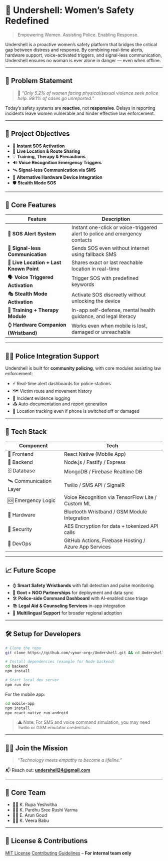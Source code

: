 
# 🚨 Undershell: Women’s Safety Redefined

> Empowering Women. Assisting Police. Enabling Response.

Undershell is a proactive women’s safety platform that bridges the critical gap between distress and response. By combining real-time alerts, hardware support, voice-activated triggers, and signal-less communication, Undershell ensures no woman is ever alone in danger — even when offline.

---

## 📌 Problem Statement

> 💬 _“Only 5.2% of women facing physical/sexual violence seek police help. 99.1% of cases go unreported.”_

Today’s safety systems are **reactive**, not **responsive**. Delays in reporting incidents leave women vulnerable and hinder effective law enforcement.

---

## 🎯 Project Objectives

- 🔴 **Instant SOS Activation**
- 📍 **Live Location & Route Sharing**
- 💡 **Training, Therapy & Precautions**
- 🔊 **Voice Recognition Emergency Triggers**
- 🛰️ **Signal-less Communication via SMS**
- 📲 **Alternative Hardware Device Integration**
- 🛡️ **Stealth Mode SOS**

---

## 🔧 Core Features

| Feature | Description |
|--------|-------------|
| 🔔 **SOS Alert System** | Instant one-click or voice-triggered alert to police and emergency contacts |
| 📶 **Signal-less Communication** | Sends SOS even without internet using fallback SMS |
| 📡 **Live Location + Last Known Point** | Shares exact or last reachable location in real-time |
| 🗣️ **Voice Triggered Activation** | Trigger SOS with predefined keywords |
| 🎭 **Stealth Mode Activation** | Activate SOS discreetly without unlocking the device |
| 🧠 **Training + Therapy Module** | In-app self-defense, mental health guidance, and legal literacy |
| ⌚ **Hardware Companion (Wristband)** | Works even when mobile is lost, damaged or unreachable |

---

## 👮‍♀️ Police Integration Support

Undershell is built for **community policing**, with core modules assisting law enforcement:

- ⚡ Real-time alert dashboards for police stations
- 🗺️ Victim route and movement history
- 🧾 Incident evidence logging
- 📤 Auto-documentation and report generation
- 📴 Location tracking even if phone is switched off or damaged

---

## 🧪 Tech Stack

| Component | Tech |
|----------|------|
| 🧠 Frontend | React Native (Mobile App) |
| 🧰 Backend | Node.js / Fastify / Express |
| 🗄️ Database | MongoDB / Firebase Realtime DB |
| 🛰️ Communication Layer | Twilio / SMS API / SignalR |
| 🆘 Emergency Logic | Voice Recognition via TensorFlow Lite / Custom ML |
| 📡 Hardware | Bluetooth Wristband / GSM Module Integration |
| 🔐 Security | AES Encryption for data + tokenized API calls |
| 🚀 DevOps | GitHub Actions, Firebase Hosting / Azure App Services |

---

## 📈 Future Scope

- ⌚ **Smart Safety Wristbands** with fall detection and pulse monitoring
- 🤝 **Govt + NGO Partnerships** for deployment and data sync
- 🛠️ **Police-side Command Dashboard** with AI-enabled case triage
- 📚 **Legal Aid & Counseling Services** in-app integration
- 💬 **Multilingual Support** for broader regional adoption

---

## 🛠️ Setup for Developers

```bash
# Clone the repo
git clone https://github.com/<your-org>/Undershell.git && cd Undershell

# Install dependencies (example for Node backend)
cd backend
npm install

# Start local dev server
npm run dev
```

For the mobile app:

```bash
cd mobile-app
npm install
npx react-native run-android
```

> ⚠️ Note: For SMS and voice command simulation, you may need Twilio or GSM emulator credentials.

---

## 🙋‍♀️ Join the Mission

> _“Technology meets empathy to become a lifeline.”_

📬 Reach out: **undershell24@gmail.com**  

---

## 👥 Core Team

- 👩‍💻 K. Rupa Yeshvitha
- 🧑‍💻 K. Pardhu Sree Rushi Varma
- 👨‍🔧 E. Arun Goud
- 👨‍💼 K. Veera Babu

---

## 📜 License & Contributions

[MIT License](./LICENSE)
[Contributing Guidelines](./CONTRIBUTING.md) – **For internal team only**

